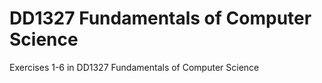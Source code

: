 # DD1327 Fundamentals of Computer Science
Exercises 1-6 in DD1327 Fundamentals of Computer Science 
